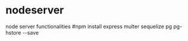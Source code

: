 # nodeserver
node server functionalities 
#npm install express multer sequelize pg pg-hstore --save
